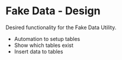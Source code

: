 # Fake Data - Design

Desired functionality for the Fake Data Utility.

- Automation to setup tables
- Show which tables exist
- Insert data to tables